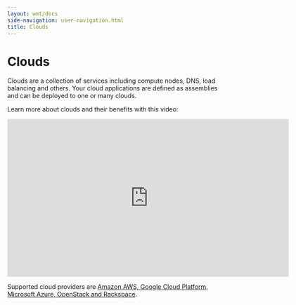 ```yaml
---
layout: wmt/docs
side-navigation: user-navigation.html
title: Clouds
---
```


# Clouds

Clouds are a collection of services including compute nodes, DNS, load balancing and others. Your cloud applications are
defined as assemblies and can be deployed to one or many clouds.

Learn more about clouds and their benefits with this video:

<div class="video">
<iframe width="640" height="360" src="https://www.youtube.com/embed/tmFguo76K90" frameborder="0" allowfullscreen></iframe>
</div>

Supported cloud providers are
[Amazon AWS, Google Cloud Platform, Microsoft Azure, OpenStack and Rackspace](/overview/integrations.html#clouds).
